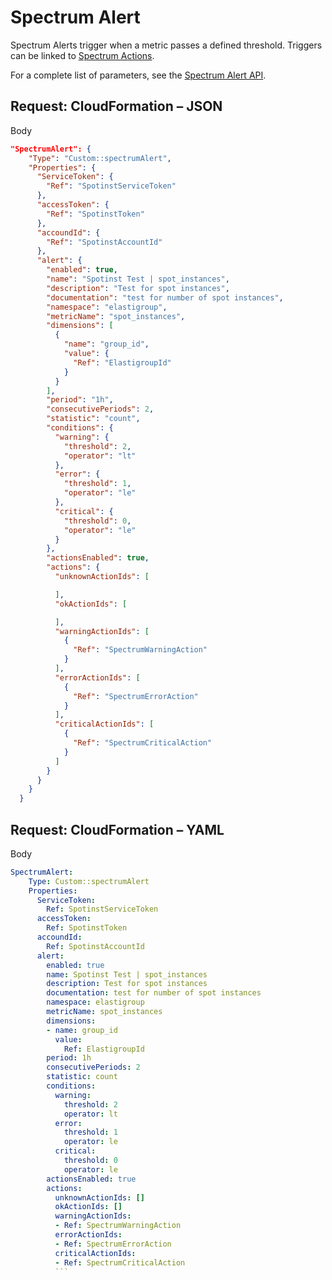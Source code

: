 # Spectrum Alert

Spectrum Alerts trigger when a metric passes a defined threshold.  Triggers can be linked to [Spectrum Actions](https://support.spot.io/provisioning-and-cicd/cloudformation/provisioning-and-cicd/cloudformation/spectrum-examples/spectrum-actions/).

For a complete list of parameters, see the [Spectrum Alert API](https://docs.spot.io/spotinst-api/spectrum/alerts/create-alert/).

## Request: CloudFormation – JSON

Body

```json
"SpectrumAlert": {
    "Type": "Custom::spectrumAlert",
    "Properties": {
      "ServiceToken": {
        "Ref": "SpotinstServiceToken"
      },
      "accessToken": {
        "Ref": "SpotinstToken"
      },
      "accoundId": {
        "Ref": "SpotinstAccountId"
      },
      "alert": {
        "enabled": true,
        "name": "Spotinst Test | spot_instances",
        "description": "Test for spot instances",
        "documentation": "test for number of spot instances",
        "namespace": "elastigroup",
        "metricName": "spot_instances",
        "dimensions": [
          {
            "name": "group_id",
            "value": {
              "Ref": "ElastigroupId"
            }
          }
        ],
        "period": "1h",
        "consecutivePeriods": 2,
        "statistic": "count",
        "conditions": {
          "warning": {
            "threshold": 2,
            "operator": "lt"
          },
          "error": {
            "threshold": 1,
            "operator": "le"
          },
          "critical": {
            "threshold": 0,
            "operator": "le"
          }
        },
        "actionsEnabled": true,
        "actions": {
          "unknownActionIds": [

          ],
          "okActionIds": [

          ],
          "warningActionIds": [
            {
              "Ref": "SpectrumWarningAction"
            }
          ],
          "errorActionIds": [
            {
              "Ref": "SpectrumErrorAction"
            }
          ],
          "criticalActionIds": [
            {
              "Ref": "SpectrumCriticalAction"
            }
          ]
        }
      }
    }
  }
  ```

## Request: CloudFormation – YAML

Body

```YAML
SpectrumAlert:
    Type: Custom::spectrumAlert
    Properties:
      ServiceToken:
        Ref: SpotinstServiceToken
      accessToken:
        Ref: SpotinstToken
      accoundId:
        Ref: SpotinstAccountId
      alert:
        enabled: true
        name: Spotinst Test | spot_instances
        description: Test for spot instances
        documentation: test for number of spot instances
        namespace: elastigroup
        metricName: spot_instances
        dimensions:
        - name: group_id
          value:
            Ref: ElastigroupId
        period: 1h
        consecutivePeriods: 2
        statistic: count
        conditions:
          warning:
            threshold: 2
            operator: lt
          error:
            threshold: 1
            operator: le
          critical:
            threshold: 0
            operator: le
        actionsEnabled: true
        actions:
          unknownActionIds: []
          okActionIds: []
          warningActionIds:
          - Ref: SpectrumWarningAction
          errorActionIds:
          - Ref: SpectrumErrorAction
          criticalActionIds:
          - Ref: SpectrumCriticalAction
          ```
